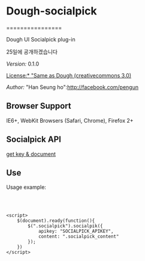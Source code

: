 # Dough-socialpick
================

Dough UI Socialpick plug-in

25일에 공개하겠습니다


*Version:* 0.1.0

[License:* "Same as Dough (creativecommons 3.0)](http://creativecommons.org/licenses/by/3.0/deed.ko)

*Author:* "Han Seung ho":http://facebook.com/pengun


## Browser Support

IE6+, WebKit Browsers (Safari, Chrome), Firefox 2+

## Socialpick API

[get key & document](http://dna.daum.net/apis/socialpick)


## Use

Usage example:

<pre>
	<script src="js/dough-socialpick.js"></script>
	<script>
		$(document).ready(function(){
			$(".socialpick").socialpik({
				apikey: "SOCIALPICK_APIKEY",
				content: ".socialpick_content"
			});
		})
	</script>

</pre>
